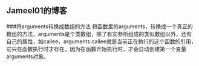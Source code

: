 ## Jameel01的博客

###将arguments转换成数组的方法
    将函数里的arguments，转换成一个真正的数组的方法，arguments是个类数组，除了有实参所组成的类似数组以外，还有自己的属性，如callee，arguments.callee就是当前正在执行的这个函数的引用，它只在函数执行时才存在。因为在函数开始执行时，才会自动创建第一个变量arguments对象。
